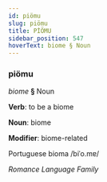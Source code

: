 ```yaml
---
id: piömu
slug: piömu
title: PİÖMU
sidebar_position: 547
hoverText: biome § Noun
---
```


### piömu

*biome* **§** Noun

**Verb**: to be a biome

**Noun**: biome

**Modifier**: biome-related

Portuguese bioma /biˈo.mɐ/

*Romance Language Family*